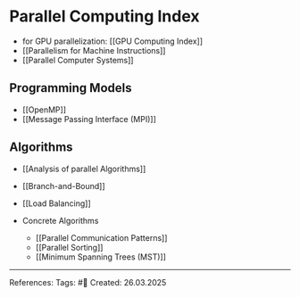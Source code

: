 # Parallel Computing Index

- for GPU parallelization: [[GPU Computing Index]]
- [[Parallelism for Machine Instructions]]
- [[Parallel Computer Systems]]
## Programming Models

- [[OpenMP]]
- [[Message Passing Interface (MPI)]]
## Algorithms

- [[Analysis of parallel Algorithms]]
- [[Branch-and-Bound]]
- [[Load Balancing]]

- Concrete Algorithms
	- [[Parallel Communication Patterns]]
	- [[Parallel Sorting]]
	- [[Minimum Spanning Trees (MST)]]

---

References: 
Tags: #📑 
Created: 26.03.2025